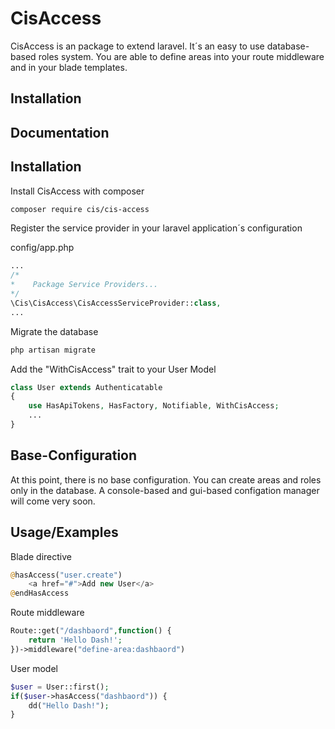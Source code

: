 
# CisAccess

CisAccess is an package to extend laravel.
It´s an easy to use database-based roles system.
You are able to define areas into your route middleware and in your blade templates.


## Installation


## Documentation


## Installation

Install CisAccess with composer

```bash
composer require cis/cis-access
```

Register the service provider in your laravel application´s configuration

config/app.php

```php
...
/*
*    Package Service Providers...
*/
\Cis\CisAccess\CisAccessServiceProvider::class,
...
```

Migrate the database
```bash
php artisan migrate
```

Add the "WithCisAccess" trait to your User Model
```php
class User extends Authenticatable
{
    use HasApiTokens, HasFactory, Notifiable, WithCisAccess;
    ...
}
```



## Base-Configuration

At this point, there is no base configuration. You can create areas and roles only in the database.
A console-based and gui-based configation manager will come very soon.




## Usage/Examples

Blade directive
```php
@hasAccess("user.create")
    <a href="#">Add new User</a>
@endHasAccess
```

Route middleware
```php
Route::get("/dashbaord",function() {
    return 'Hello Dash!';
})->middleware("define-area:dashbaord")
```

User model
```php
$user = User::first();
if($user->hasAccess("dashbaord")) {
    dd("Hello Dash!");
}
```



